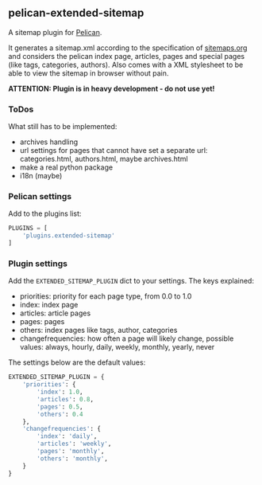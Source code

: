 ## pelican-extended-sitemap

A sitemap plugin for [Pelican](https://github.com/getpelican/pelican).

It generates a sitemap.xml according to the specification of [sitemaps.org](http://sitemaps.org) and considers the pelican index page, articles, pages and special pages (like tags, categories, authors).
Also comes with a XML stylesheet to be able to view the sitemap in browser without pain.

**ATTENTION: Plugin is in heavy development - do not use yet!**

### ToDos

What still has to be implemented:

* archives handling
* url settings for pages that cannot have set a separate url: categories.html, authors.html, maybe archives.html
* make a real python package
* i18n (maybe)


### Pelican settings

Add to the plugins list:


```python
PLUGINS = [
    'plugins.extended-sitemap'
]
```

### Plugin settings

Add the `EXTENDED_SITEMAP_PLUGIN` dict to your settings.
The keys explained:

* priorities: priority for each page type, from 0.0 to 1.0
 * index: index page
 * articles: article pages
 * pages: pages
 * others: index pages like tags, author, categories
* changefrequencies: how often a page will likely change, possible values: always, hourly, daily, weekly, monthly, yearly, never

The settings below are the default values:

```python
EXTENDED_SITEMAP_PLUGIN = {
    'priorities': {
        'index': 1.0,
        'articles': 0.8,
        'pages': 0.5,
        'others': 0.4
    },
    'changefrequencies': {
        'index': 'daily',
        'articles': 'weekly',
        'pages': 'monthly',
        'others': 'monthly',
    }
}
```
